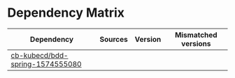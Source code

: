 # Dependency Matrix

Dependency | Sources | Version | Mismatched versions
---------- | ------- | ------- | -------------------
[cb-kubecd/bdd-spring-1574555080](https://github.com/cb-kubecd/bdd-spring-1574555080.git) |  | []() | 
